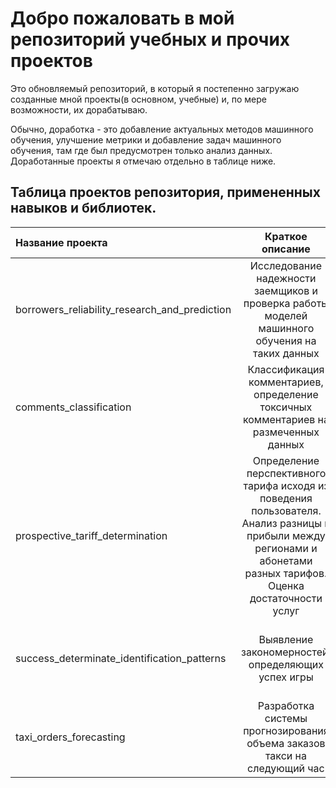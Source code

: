 # Добро пожаловать в мой репозиторий учебных и прочих проектов
Это обновляемый репозиторий, в который я постепенно загружаю созданные мной проекты(в основном, учебные) и, по мере возможности, их дорабатываю. 

Обычно, доработка - это добавление актуальных методов машинного обучения, улучшение метрики и добавление задач машинного обучения, там где был предусмотрен только анализ данных. Доработанные проекты я отмечаю отдельно в таблице ниже.

## Таблица проектов репозитория, примененных навыков и библиотек.
| Название проекта | Краткое описание | Навыки и библиотеки | Доработан ли |
| :-------------------- | :---------------------: | :--------------------------- | :---------------------------: |
| borrowers_reliability_research_and_prediction | Исследование надежности заемщиков и проверка работы моделей машинного обучения на таких данных | EDA, pandas, numpy, seaborn, matplotlib, sklearn, imbalanced learn, LightGBM | + |
| comments_classification | Классификация комментариев, определение токсичных комментариев на размеченных данных | NLP, pandas, sklearn, tf-idf, SpaCy, PyTorch, transformers, BERT, catboost, CUDA | - |
| prospective_tariff_determination | Определение перспективного тарифа исходя из поведения пользователя. Анализ разницы в прибыли между регионами и абонетами разных тарифов. Оценка достаточности услуг | EDA, проверка статистических гипотез, pandas, numpy, matplotlib, ScyPy| - |
| success_determinate_identification_patterns | Выявление  закономерностей, определяющих успех игры | EDA, проверка статистических гипотез, pandas, numpy, matplotlib, plotly, ScyPy| - |
| taxi_orders_forecasting | Разработка системы прогнозирования объема заказов такси на следующий час | Временные ряды, pandas, seaborn, statsmodels, sklearn, catboost | - |

